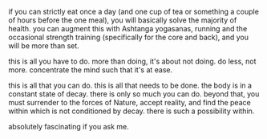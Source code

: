if you can strictly eat once a day (and one cup of tea or something a couple of hours before the one meal), you will basically solve the majority of health. you can augment this with Ashtanga yogasanas, running and the occasional strength training (specifically for the core and back), and you will be more than set.

this is all you have to do.
more than doing, it's about not doing.
do less, not more.
concentrate the mind such that it's at ease.

this is all that you can do. this is all that needs to be done.
the body is in a constant state of decay. there is only so much you can do. beyond that, you must surrender to the forces of Nature, accept reality, and find the peace within which is not conditioned by decay. there is such a possibility within.

absolutely fascinating if you ask me.